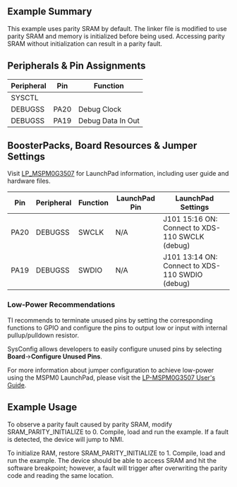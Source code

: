 ## Example Summary
This example uses parity SRAM by default.
The linker file is modified to use parity SRAM and memory is initialized before being used.
Accessing parity SRAM without initialization can result in a parity fault.

## Peripherals & Pin Assignments

| Peripheral | Pin | Function |
| --- | --- | --- |
| SYSCTL |  |  |
| DEBUGSS | PA20 | Debug Clock |
| DEBUGSS | PA19 | Debug Data In Out |

## BoosterPacks, Board Resources & Jumper Settings

Visit [LP_MSPM0G3507](https://www.ti.com/tool/LP-MSPM0G3507) for LaunchPad information, including user guide and hardware files.

| Pin | Peripheral | Function | LaunchPad Pin | LaunchPad Settings |
| --- | --- | --- | --- | --- |
| PA20 | DEBUGSS | SWCLK | N/A | J101 15:16 ON: Connect to XDS-110 SWCLK (debug) |
| PA19 | DEBUGSS | SWDIO | N/A | J101 13:14 ON: Connect to XDS-110 SWDIO (debug) |

### Low-Power Recommendations
TI recommends to terminate unused pins by setting the corresponding functions to
GPIO and configure the pins to output low or input with internal
pullup/pulldown resistor.

SysConfig allows developers to easily configure unused pins by selecting **Board**→**Configure Unused Pins**.

For more information about jumper configuration to achieve low-power using the
MSPM0 LaunchPad, please visit the [LP-MSPM0G3507 User's Guide](https://www.ti.com/lit/slau846).

## Example Usage
To observe a parity fault caused by parity SRAM, modify SRAM_PARITY_INITIALIZE to 0.
Compile, load and run the example.
If a fault is detected, the device will jump to NMI.

To initialize RAM, restore SRAM_PARITY_INITIALIZE to 1.
Compile, load and run the example.
The device should be able to access SRAM and hit the software breakpoint; however, a fault will trigger after overwriting the parity code and reading the same location.
